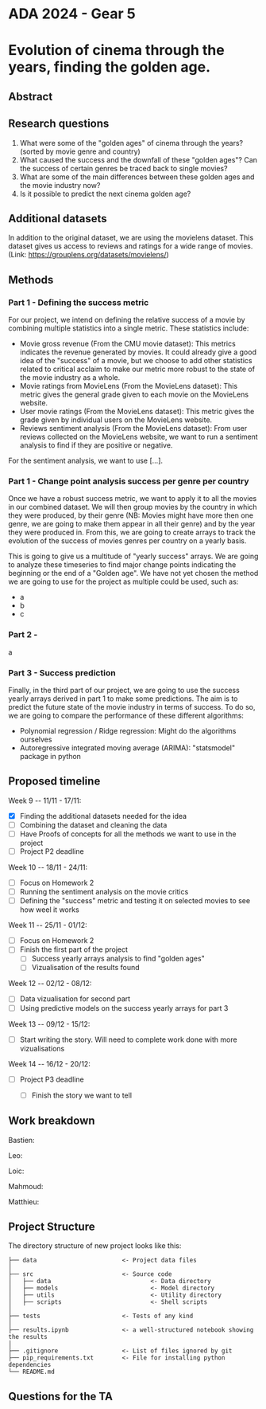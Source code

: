 # ADA 2024 - Gear 5


# Evolution of cinema through the years, finding the golden age.

## Abstract


## Research questions
1. What were some of the "golden ages" of cinema through the years? (sorted by movie genre and country)
2. What caused the success and the downfall of these "golden ages"? Can the success of certain genres be traced back to single movies?
3. What are some of the main differences between these golden ages and the movie industry now?
4. Is it possible to predict the next cinema golden age?

## Additional datasets
In addition to the original dataset, we are using the movielens dataset. This dataset gives us access to reviews and ratings for a wide range of movies. (Link: https://grouplens.org/datasets/movielens/) 


## Methods

### Part 1 - Defining the success metric
For our project, we intend on defining the relative success of a movie by combining multiple statistics into a single metric. These statistics include:
- Movie gross revenue (From the CMU movie dataset): This metrics indicates the revenue generated by movies. It could already give a good idea of the "success" of a movie, but we choose to add other statistics related to critical acclaim to make our metric more robust to the state of the movie industry as a whole. 
- Movie ratings from MovieLens (From the MovieLens dataset): This metric gives the general grade given to each movie on the MovieLens website. 
- User movie ratings (From the MovieLens dataset): This metric gives the grade given by individual users on the MovieLens website. 
- Reviews sentiment analysis (From the MovieLens dataset): From user reviews collected on the MovieLens website, we want to run a sentiment analysis to find if they are positive or negative. 

For the sentiment analysis, we want to use [...].



### Part 1 - Change point analysis success per genre per country
Once we have a robust success metric, we want to apply it to all the movies in our combined dataset. We will then group movies by the country in which they were produced, by their genre (NB: Movies might have more then one genre, we are going to make them appear in all their genre) and by the year they were produced in. From this, we are going to create arrays to track the evolution of the success of movies genres per country on a yearly basis. 

This is going to give us a multitude of "yearly success" arrays. We are going to analyze these timeseries to find major change points indicating the beginning or the end of a "Golden age". We have not yet chosen the method we are going to use for the project as multiple could be used, such as: 
- a
- b
- c


### Part 2 - 
a


### Part 3 - Success prediction
Finally, in the third part of our project, we are going to use the success yearly arrays derived in part 1 to make some predictions. The aim is to predict the future state of the movie industry in terms of success. To do so, we are going to compare the performance of these different algorithms:
- Polynomial regression / Ridge regression: Might do the algorithms ourselves
- Autoregressive integrated moving average (ARIMA): "statsmodel" package in python




## Proposed timeline
Week 9 -- 11/11 - 17/11: 
- [x] Finding the additional datasets needed for the idea
- [ ] Combining the dataset and cleaning the data
- [ ] Have Proofs of concepts for all the methods we want to use in the project
- [ ] Project P2 deadline

Week 10 -- 18/11 - 24/11: 
- [ ] Focus on Homework 2
- [ ] Running the sentiment analysis on the movie critics
- [ ] Defining the "success" metric and testing it on selected movies to see how weel it works

Week 11 -- 25/11 - 01/12: 
- [ ] Focus on Homework 2
- [ ] Finish the first part of the project
    - [ ] Success yearly arrays analysis to find "golden ages"
    - [ ] Vizualisation of the results found

Week 12 -- 02/12 - 08/12: 
- [ ] Data vizualisation for second part
- [ ] Using predictive models on the success yearly arrays for part 3

Week 13 -- 09/12 - 15/12: 
- [ ] Start writing the story. Will need to complete work done with more vizualisations

Week 14 -- 16/12 - 20/12: 
- [ ] Project P3 deadline
    - [ ] Finish the story we want to tell


## Work breakdown
Bastien: 

Leo:

Loic:

Mahmoud:

Matthieu:


## Project Structure
The directory structure of new project looks like this:

```
├── data                        <- Project data files
│
├── src                         <- Source code
│   ├── data                            <- Data directory
│   ├── models                          <- Model directory
│   ├── utils                           <- Utility directory
│   ├── scripts                         <- Shell scripts
│
├── tests                       <- Tests of any kind
│
├── results.ipynb               <- a well-structured notebook showing the results
│
├── .gitignore                  <- List of files ignored by git
├── pip_requirements.txt        <- File for installing python dependencies
└── README.md
```

## Questions for the TA